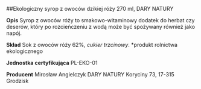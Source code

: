 ##Ekologiczny syrop z owoców dzikiej róży 270 ml, DARY NATURY

**Opis** Syrop z owoców róży to smakowo-witaminowy dodatek do herbat czy deserów, który po rozcieńczeniu z wodą może być spożywany również jako napój. 

**Skład** Sok z owoców róży 62%*, cukier trzcinowy*.
*produkt rolnictwa ekologicznego

**Jednostka certyfikująca** PL-EKO-01

**Producent** Mirosław Angielczyk DARY NATURY
Koryciny 73, 17-315 Grodzisk